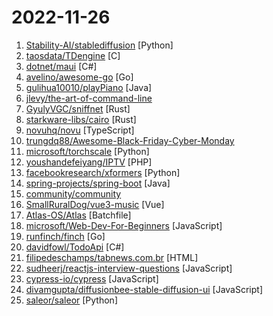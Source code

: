# 2022-11-26

1. [Stability-AI/stablediffusion](https://github.com/Stability-AI/stablediffusion "High-Resolution Image Synthesis with Latent Diffusion Models") [Python]
2. [taosdata/TDengine](https://github.com/taosdata/TDengine "TDengine is an open source, high-performance, cloud native time-series database optimized for Internet of Things (IoT), Connected Cars, Industrial IoT and DevOps.") [C]
3. [dotnet/maui](https://github.com/dotnet/maui ".NET MAUI is the .NET Multi-platform App UI, a framework for building native device applications spanning mobile, tablet, and desktop.") [C#]
4. [avelino/awesome-go](https://github.com/avelino/awesome-go "A curated list of awesome Go frameworks, libraries and software") [Go]
5. [gulihua10010/playPiano](https://github.com/gulihua10010/playPiano "Java弹奏钢琴乐曲") [Java]
6. [jlevy/the-art-of-command-line](https://github.com/jlevy/the-art-of-command-line "Master the command line, in one page") 
7. [GyulyVGC/sniffnet](https://github.com/GyulyVGC/sniffnet "Cross-platform application to monitor your network traffic with ease") [Rust]
8. [starkware-libs/cairo](https://github.com/starkware-libs/cairo "Cairo is the first Turing-complete language for creating provable programs for general computation.") [Rust]
9. [novuhq/novu](https://github.com/novuhq/novu "The Open-Source Notifications Platform. Add a working notification center to your app in minutes. 🚀") [TypeScript]
10. [trungdq88/Awesome-Black-Friday-Cyber-Monday](https://github.com/trungdq88/Awesome-Black-Friday-Cyber-Monday "Awesome deals on Black Friday: Apps, SaaS, Books, Courses, etc.") 
11. [microsoft/torchscale](https://github.com/microsoft/torchscale "Transformers at any scale") [Python]
12. [youshandefeiyang/IPTV](https://github.com/youshandefeiyang/IPTV "肥羊的IPTV直播源搜集仓库") [PHP]
13. [facebookresearch/xformers](https://github.com/facebookresearch/xformers "Hackable and optimized Transformers building blocks, supporting a composable construction.") [Python]
14. [spring-projects/spring-boot](https://github.com/spring-projects/spring-boot "Spring Boot") [Java]
15. [community/community](https://github.com/community/community "Public feedback discussions for: GitHub Mobile, GitHub Discussions, GitHub Codespaces, GitHub Sponsors, GitHub Issues and more!") 
16. [SmallRuralDog/vue3-music](https://github.com/SmallRuralDog/vue3-music "VUE3+TS 开发的音乐播放器，界面模仿QQ音乐mac客户端，支持黑夜模式") [Vue]
17. [Atlas-OS/Atlas](https://github.com/Atlas-OS/Atlas "An open source modification of the Windows 10 operating system, designed to optimize performance, and latency.") [Batchfile]
18. [microsoft/Web-Dev-For-Beginners](https://github.com/microsoft/Web-Dev-For-Beginners "24 Lessons, 12 Weeks, Get Started as a Web Developer") [JavaScript]
19. [runfinch/finch](https://github.com/runfinch/finch "The Finch CLI an open source client for container development") [Go]
20. [davidfowl/TodoApi](https://github.com/davidfowl/TodoApi "ASP.NET Core API with JWT authentication and authorization") [C#]
21. [filipedeschamps/tabnews.com.br](https://github.com/filipedeschamps/tabnews.com.br "Conteúdos de valor concreto para quem vive de programação e tecnologia.") [HTML]
22. [sudheerj/reactjs-interview-questions](https://github.com/sudheerj/reactjs-interview-questions "List of top 500 ReactJS Interview Questions & Answers....Coding exercise questions are coming soon!!") [JavaScript]
23. [cypress-io/cypress](https://github.com/cypress-io/cypress "Fast, easy and reliable testing for anything that runs in a browser.") [JavaScript]
24. [divamgupta/diffusionbee-stable-diffusion-ui](https://github.com/divamgupta/diffusionbee-stable-diffusion-ui "Diffusion Bee is the easiest way to run Stable Diffusion locally on your M1 Mac. Comes with a one-click installer. No dependencies or technical knowledge needed.") [JavaScript]
25. [saleor/saleor](https://github.com/saleor/saleor "A modular, high performance, headless e-commerce platform built with Python, GraphQL, Django, and React.") [Python]
